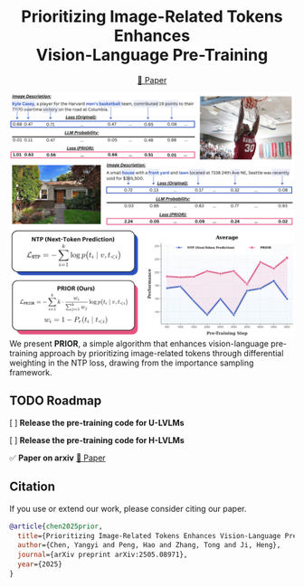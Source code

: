 

<h1 align="center"> Prioritizing Image-Related Tokens Enhances <br> Vision-Language Pre-Training </h1>

<p align="center">
<a href="https://arxiv.org/abs/2505.08971">📃 Paper</a>



![](images/prior.png)
We present **PRIOR**, a simple algorithm that enhances vision-language pre-training approach by prioritizing
image-related tokens through differential weighting in the NTP loss, drawing from the importance sampling framework.


## TODO Roadmap

[ ] **Release the pre-training code for U-LVLMs**

[ ]  **Release the pre-training code for H-LVLMs**



✅ **Paper on arxiv** <a href="https://arxiv.org/abs/2505.08971">📃 Paper</a>




## Citation
If you use or extend our work, please consider citing our paper.
```bibtex
@article{chen2025prior,
  title={Prioritizing Image-Related Tokens Enhances Vision-Language Pre-Training},
  author={Chen, Yangyi and Peng, Hao and Zhang, Tong and Ji, Heng},
  journal={arXiv preprint arXiv:2505.08971},
  year={2025}
}
```
